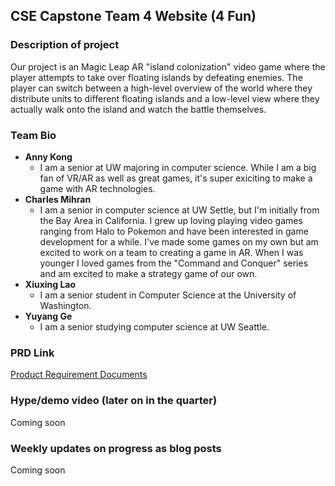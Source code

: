 ## CSE Capstone Team 4 Website (4 Fun) 

### Description of project

Our project is an Magic Leap AR "island colonization" video game where the player attempts to take over floating islands by defeating enemies. The player can switch between a high-level overview of the world where they distribute units to different floating islands and a low-level view where they actually walk onto the island and watch the battle themselves.


### Team Bio
- **Anny Kong**
    - I am a senior at UW majoring in computer science. While I am a big fan of VR/AR as well as great games, it's super exiciting to make a game with AR technologies.
- **Charles Mihran**
    - I am a senior in computer science at UW Settle, but I'm initially from the Bay Area in California. I grew up loving playing video games ranging from Halo to Pokemon and have been interested in game development for a while. I've made some games on my own but am excited to work on a team to creating a game in AR. When I was younger I loved games from the "Command and Conquer" series and am excited to make a strategy game of our own.
- **Xiuxing Lao**
    - I am a senior student in Computer Science at the University of Washington. 
- **Yuyang Ge**
    - I am a senior studying computer science at UW Seattle. 

### PRD Link
[Product Requirement Documents](https://docs.google.com/document/d/1tK8rWAsgP0X3kz5zsiT1drsX3x8JszOWKTgnmHstGJ0/edit?usp=sharing)


### Hype/demo video (later on in the quarter)
Coming soon

### Weekly updates on progress as blog posts
Coming soon


